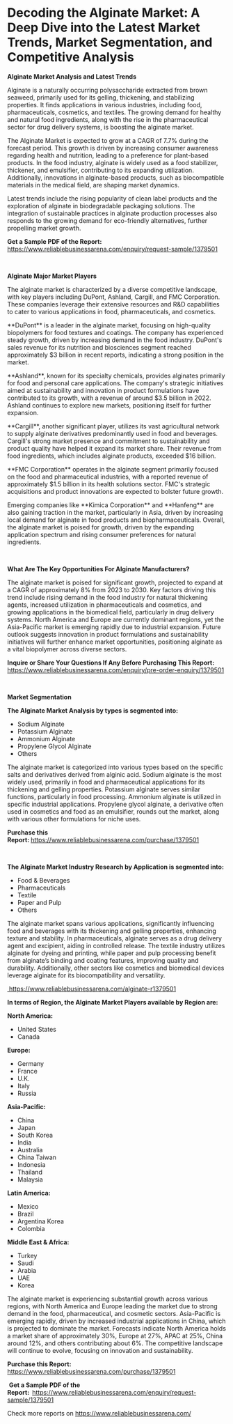 <p><h1>Decoding the Alginate Market: A Deep Dive into the Latest Market Trends, Market Segmentation, and Competitive Analysis</h1></p><p><strong>Alginate Market Analysis and Latest Trends</strong></p>
<p><p>Alginate is a naturally occurring polysaccharide extracted from brown seaweed, primarily used for its gelling, thickening, and stabilizing properties. It finds applications in various industries, including food, pharmaceuticals, cosmetics, and textiles. The growing demand for healthy and natural food ingredients, along with the rise in the pharmaceutical sector for drug delivery systems, is boosting the alginate market.</p><p>The Alginate Market is expected to grow at a CAGR of 7.7% during the forecast period. This growth is driven by increasing consumer awareness regarding health and nutrition, leading to a preference for plant-based products. In the food industry, alginate is widely used as a food stabilizer, thickener, and emulsifier, contributing to its expanding utilization. Additionally, innovations in alginate-based products, such as biocompatible materials in the medical field, are shaping market dynamics.</p><p>Latest trends include the rising popularity of clean label products and the exploration of alginate in biodegradable packaging solutions. The integration of sustainable practices in alginate production processes also responds to the growing demand for eco-friendly alternatives, further propelling market growth.</p></p>
<p><strong>Get a Sample PDF of the Report:&nbsp;</strong> <a href="https://www.reliablebusinessarena.com/enquiry/request-sample/1379501?utm_campaign=2958&utm_medium=2&utm_source=Github&utm_content=ia&utm_term=02042025&utm_id=alginate">https://www.reliablebusinessarena.com/enquiry/request-sample/1379501</a></p>
<p>&nbsp;</p>
<p><strong>Alginate Major Market Players</strong></p>
<p><p>The alginate market is characterized by a diverse competitive landscape, with key players including DuPont, Ashland, Cargill, and FMC Corporation. These companies leverage their extensive resources and R&D capabilities to cater to various applications in food, pharmaceuticals, and cosmetics.</p><p>**DuPont** is a leader in the alginate market, focusing on high-quality biopolymers for food textures and coatings. The company has experienced steady growth, driven by increasing demand in the food industry. DuPont's sales revenue for its nutrition and biosciences segment reached approximately $3 billion in recent reports, indicating a strong position in the market.</p><p>**Ashland**, known for its specialty chemicals, provides alginates primarily for food and personal care applications. The company's strategic initiatives aimed at sustainability and innovation in product formulations have contributed to its growth, with a revenue of around $3.5 billion in 2022. Ashland continues to explore new markets, positioning itself for further expansion.</p><p>**Cargill**, another significant player, utilizes its vast agricultural network to supply alginate derivatives predominantly used in food and beverages. Cargill's strong market presence and commitment to sustainability and product quality have helped it expand its market share. Their revenue from food ingredients, which includes alginate products, exceeded $16 billion.</p><p>**FMC Corporation** operates in the alginate segment primarily focused on the food and pharmaceutical industries, with a reported revenue of approximately $1.5 billion in its health solutions sector. FMC's strategic acquisitions and product innovations are expected to bolster future growth.</p><p>Emerging companies like **Kimica Corporation** and **Hanfeng** are also gaining traction in the market, particularly in Asia, driven by increasing local demand for alginate in food products and biopharmaceuticals. Overall, the alginate market is poised for growth, driven by the expanding application spectrum and rising consumer preferences for natural ingredients.</p></p>
<p>&nbsp;</p>
<p><strong>What Are The Key Opportunities For Alginate Manufacturers?</strong></p>
<p><p>The alginate market is poised for significant growth, projected to expand at a CAGR of approximately 8% from 2023 to 2030. Key factors driving this trend include rising demand in the food industry for natural thickening agents, increased utilization in pharmaceuticals and cosmetics, and growing applications in the biomedical field, particularly in drug delivery systems. North America and Europe are currently dominant regions, yet the Asia-Pacific market is emerging rapidly due to industrial expansion. Future outlook suggests innovation in product formulations and sustainability initiatives will further enhance market opportunities, positioning alginate as a vital biopolymer across diverse sectors.</p></p>
<p><strong>Inquire or Share Your Questions If Any Before Purchasing This Report:</strong> <a href="https://www.reliablebusinessarena.com/enquiry/pre-order-enquiry/1379501?utm_campaign=2958&utm_medium=2&utm_source=Github&utm_content=ia&utm_term=02042025&utm_id=alginate">https://www.reliablebusinessarena.com/enquiry/pre-order-enquiry/1379501</a></p>
<p>&nbsp;</p>
<p><strong>Market Segmentation</strong></p>
<p><strong>The Alginate Market Analysis by types is segmented into:</strong></p>
<p><ul><li>Sodium Alginate</li><li>Potassium Alginate</li><li>Ammonium Alginate</li><li>Propylene Glycol Alginate</li><li>Others</li></ul></p>
<p><p>The alginate market is categorized into various types based on the specific salts and derivatives derived from alginic acid. Sodium alginate is the most widely used, primarily in food and pharmaceutical applications for its thickening and gelling properties. Potassium alginate serves similar functions, particularly in food processing. Ammonium alginate is utilized in specific industrial applications. Propylene glycol alginate, a derivative often used in cosmetics and food as an emulsifier, rounds out the market, along with various other formulations for niche uses.</p></p>
<p><strong>Purchase this Report:&nbsp;</strong><a href="https://www.reliablebusinessarena.com/purchase/1379501?utm_campaign=2958&utm_medium=2&utm_source=Github&utm_content=ia&utm_term=02042025&utm_id=alginate">https://www.reliablebusinessarena.com/purchase/1379501</a></p>
<p>&nbsp;</p>
<p><strong>The Alginate Market Industry Research by Application is segmented into:</strong></p>
<p><ul><li>Food & Beverages</li><li>Pharmaceuticals</li><li>Textile</li><li>Paper and Pulp</li><li>Others</li></ul></p>
<p><p>The alginate market spans various applications, significantly influencing food and beverages with its thickening and gelling properties, enhancing texture and stability. In pharmaceuticals, alginate serves as a drug delivery agent and excipient, aiding in controlled release. The textile industry utilizes alginate for dyeing and printing, while paper and pulp processing benefit from alginate’s binding and coating features, improving quality and durability. Additionally, other sectors like cosmetics and biomedical devices leverage alginate for its biocompatibility and versatility.</p></p>
<p><a href="https://www.reliablebusinessarena.com/alginate-r1379501?utm_campaign=2958&utm_medium=2&utm_source=Github&utm_content=ia&utm_term=02042025&utm_id=alginate">&nbsp;https://www.reliablebusinessarena.com/alginate-r1379501</a></p>
<p><strong>In terms of Region, the Alginate Market Players available by Region are:</strong></p>
<p>
    <p> <strong> North America: </strong>
        <ul>
            <li>United States</li>
            <li>Canada</li>
        </ul>
        </p> 
    <p> <strong> Europe: </strong>
        <ul>
            <li>Germany</li>
            <li>France</li>
            <li>U.K.</li>
            <li>Italy</li>
            <li>Russia</li>
        </ul>
        </p> 
    <p> <strong> Asia-Pacific: </strong>
        <ul>
            <li>China</li>
            <li>Japan</li>
            <li>South Korea</li>
            <li>India</li>
            <li>Australia</li>
            <li>China Taiwan</li>
            <li>Indonesia</li>
            <li>Thailand</li>
            <li>Malaysia</li>
        </ul>
        </p> 
    <p> <strong> Latin America: </strong>
        <ul>
            <li>Mexico</li>
            <li>Brazil</li>
            <li>Argentina Korea</li>
            <li>Colombia</li>
        </ul>
        </p> 
    <p> <strong> Middle East & Africa: </strong>
        <ul>
            <li>Turkey</li>
            <li>Saudi</li>
            <li>Arabia</li>
            <li>UAE</li>
            <li>Korea</li>
        </ul>
    </p>
    </p>
<p><p>The alginate market is experiencing substantial growth across various regions, with North America and Europe leading the market due to strong demand in the food, pharmaceutical, and cosmetic sectors. Asia-Pacific is emerging rapidly, driven by increased industrial applications in China, which is projected to dominate the market. Forecasts indicate North America holds a market share of approximately 30%, Europe at 27%, APAC at 25%, China around 12%, and others contributing about 6%. The competitive landscape will continue to evolve, focusing on innovation and sustainability.</p></p>
<p><strong>Purchase this Report: </strong><a href="https://www.reliablebusinessarena.com/purchase/1379501?utm_campaign=2958&utm_medium=2&utm_source=Github&utm_content=ia&utm_term=02042025&utm_id=alginate">https://www.reliablebusinessarena.com/purchase/1379501</a></p>
<p>&nbsp;<strong>Get a Sample PDF of the Report:&nbsp;&nbsp;</strong><a href="https://www.reliablebusinessarena.com/enquiry/request-sample/1379501?utm_campaign=2958&utm_medium=2&utm_source=Github&utm_content=ia&utm_term=02042025&utm_id=alginate">https://www.reliablebusinessarena.com/enquiry/request-sample/1379501</a></p>
<p><strong></strong></p>
<p>Check more reports on <a href="https://www.reliablebusinessarena.com/?utm_campaign=2958&utm_medium=2&utm_source=Github&utm_content=ia&utm_term=02042025&utm_id=alginate">https://www.reliablebusinessarena.com/</a></p>